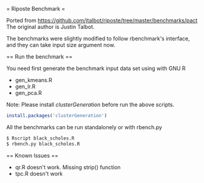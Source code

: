 = Riposte Benchmark =

Ported from https://github.com/jtalbot/riposte/tree/master/benchmarks/pact
The original author is Justin Talbot.

The benchmarks were slightly modified to follow rbenchmark's interface, and they can take input size argument now.

== Run the benchmark ==

You need first generate the benchmark input data set using with GNU R
- gen_kmeans.R
- gen_lr.R
- gen_pca.R

Note: Please install *clusterGeneration* before run the above scripts.
```R
install.packages('clusterGeneration')
```

All the benchmarks can be run standalonely or with rbench.py
```bash
$ Rscript black_scholes.R
$ rbench.py black_scholes.R
```

== Known Issues ==
- qr.R doesn't work. Missing strip() function
- tpc.R doesn't work
